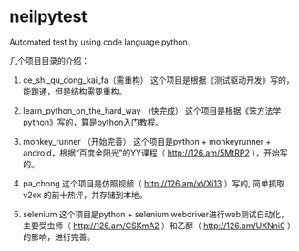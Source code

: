neilpytest
==========

Automated test by using code language python.


几个项目目录的介绍：

1. ce_shi_qu_dong_kai_fa（需重构）
  这个项目是根据《测试驱动开发》写的，能跑通，但是结构需要重构。

2. learn_python_on_the_hard_way （快完成）
  这个项目是根据《笨方法学python》写的，算是python入门教程。

3. monkey_runner （开始完善）
  这个项目是python + monkeyrunner + android，根据“百度金阳光”的YY课程（ http://126.am/5MtRP2 ），开始写的。

4. pa_chong 
  这个项目是仿照视频（ http://126.am/xVXi13 ）写的, 简单抓取v2ex 的前十热评，并存储到本地。

5. selenium 
  这个项目是python + selenium webdriver进行web测试自动化，
  主要受虫师（ http://126.am/CSKmA2 ）和乙醇（ http://126.am/UXNni0 ）的影响，进行完善。
  

